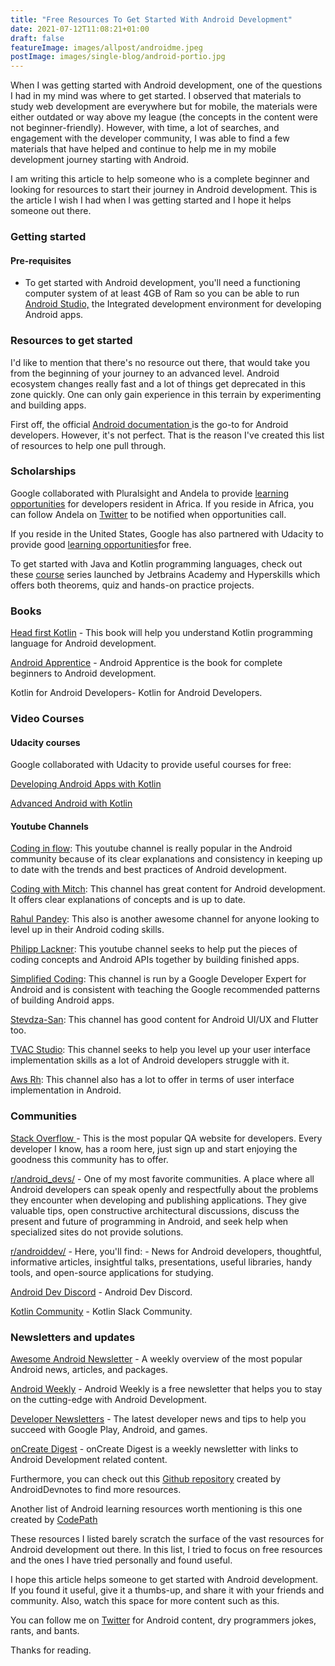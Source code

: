 ```yaml
---
title: "Free Resources To Get Started With Android Development"
date: 2021-07-12T11:08:21+01:00
draft: false
featureImage: images/allpost/androidme.jpeg
postImage: images/single-blog/android-portio.jpg
---
```


When I was getting started with Android development, one of the questions I had in my mind was where to get started. I observed that materials to study web development are everywhere but for mobile, the materials were either outdated or way above my league (the concepts in the content were not beginner-friendly). However, with time, a lot of searches, and engagement with the developer community, I was able to find a few materials that have helped and continue to help me in my mobile development journey starting with Android.



I am writing this article to help someone who is a complete beginner and looking for resources to start their journey in Android development. This is the article I wish I had when I was getting started and I hope it helps someone out there.


### Getting started


#### Pre-requisites

* To get started with Android development, you'll need a functioning computer system of at least 4GB of Ram so you can be able to run [Android Studio,](https://developer.android.com/studio) the Integrated development environment for developing Android apps.


### Resources to get started

I'd like to mention that there's no resource out there, that would take you from the beginning of your journey to an advanced level. Android ecosystem changes really fast and a lot of things get deprecated in this zone quickly. One can only gain experience in this terrain by experimenting and building apps.

First off, the official [Android documentation ](http://dev.nodeca.com) is the go-to for Android developers. However, it's not perfect. That is the reason I've created this list of resources to help one pull through.

### Scholarships
Google collaborated with Pluralsight and Andela to provide [learning opportunities](https://help.pluralsight.com/help/google-africa-developer-scholarship-2020) for developers resident in Africa. If you reside in Africa, you can follow Andela on [Twitter](https://twitter.com/Andela) to be notified when opportunities call.


If you reside in the United States, Google has also partnered with Udacity to provide good [learning opportunities](https://www.udacity.com/grow-with-google)for free.


To get started with Java and Kotlin programming languages, check out these [course](https://www.jetbrains.com/academy/) series launched by Jetbrains Academy and Hyperskills which offers both theorems, quiz and hands-on practice projects.


### Books

[Head first Kotlin](https://www.pdfdrive.com/head-first-kotlin-e196919920.html) - This book will help you understand Kotlin programming language for Android development.

[Android Apprentice](https://www.raywenderlich.com/books/android-apprentice/v3.0) - Android Apprentice is the book for complete beginners to Android development.

Kotlin for Android Developers- Kotlin for Android Developers.


### Video Courses


#### Udacity courses
Google collaborated with Udacity to provide useful courses for free:

[Developing Android Apps with Kotlin](https://www.udacity.com/course/developing-android-apps-with-kotlin--ud9012)


[Advanced Android with Kotlin](https://www.udacity.com/course/advanced-android-with-kotlin--ud940)



#### Youtube Channels
[Coding in flow](https://www.youtube.com/channel/UC_Fh8kvtkVPkeihBs42jGcA): This youtube channel is really popular in the Android community because of its clear explanations and consistency in keeping up to date with the trends and best practices of Android development.


[Coding with Mitch](https://www.youtube.com/channel/UCoNZZLhPuuRteu02rh7bzsw): This channel has great content for Android development. It offers clear explanations of concepts and is up to date.


[Rahul Pandey](https://www.youtube.com/c/RahulPandeyrkp): This also is another awesome channel for anyone looking to level up in their Android coding skills.


[Philipp Lackner](https://www.youtube.com/channel/UCKNTZMRHPLXfqlbdOI7mCkg): This youtube channel seeks to help put the pieces of coding concepts and Android APIs together by building finished apps.

[Simplified Coding](https://www.youtube.com/user/SimplifiedCoding): This channel is run by a Google Developer Expert for Android and is consistent with teaching the Google recommended patterns of building Android apps.

[Stevdza-San](https://www.youtube.com/channel/UCYLAirIEMMXtWOECuZAtjqQ): This channel has good content for Android UI/UX and Flutter too.


[TVAC Studio](https://www.youtube.com/c/TVACStudio): This channel seeks to help you level up your user interface implementation skills as a lot of Android developers struggle with it.


[Aws Rh](https://www.youtube.com/c/AwsRh): This channel also has a lot to offer in terms of user interface implementation in Android.


### Communities


[Stack Overflow ](https://stackoverflow.com/) - This is the most popular QA website for developers. Every developer I know, has a room here, just sign up and start enjoying the goodness this community has to offer.


[r/android_devs/](https://www.reddit.com/r/android_devs/) - One of my most favorite communities. A place where all Android developers can speak openly and respectfully about the problems they encounter when developing and publishing applications. They give valuable tips, open constructive architectural discussions, discuss the present and future of programming in Android, and seek help when specialized sites do not provide solutions.


[r/androiddev/](https://www.reddit.com/r/androiddev/) - Here, you'll find: - News for Android developers, thoughtful, informative articles, insightful talks, presentations, useful libraries, handy tools, and open-source applications for studying.


[Android Dev Discord](https://discord.com/invite/sNgBNng) - Android Dev Discord.



[Kotlin Community](https://kotlinlang.org/community/) - Kotlin Slack Community.


### Newsletters and updates


[Awesome Android Newsletter](https://android.libhunt.com/newsletter) - A weekly overview of the most popular Android news, articles, and packages.


[Android Weekly](https://androidweekly.net/) - Android Weekly is a free newsletter that helps you to stay on the cutting-edge with Android Development.


[Developer Newsletters](https://developer.android.com/newsletter/) - The latest developer news and tips to help you succeed with Google Play, Android, and games.


[onCreate Digest](https://www.oncreatedigest.com/) - onCreate Digest is a weekly newsletter with links to Android Development related content.


Furthermore, you can check out this [Github repository](https://github.com/androiddevnotes/awesome-android-learning-resources) created by AndroidDevnotes to find more resources.

Another list of Android learning resources worth mentioning is this one created by 
[CodePath](https://github.com/codepath/android_guides/wiki)



These resources I listed barely scratch the surface of the vast resources for Android development out there. In this list, I tried to focus on free resources and the ones I have tried personally and found useful.


I hope this article helps someone to get started with Android development. If you found it useful, give it a thumbs-up, and share it with your friends and community. Also, watch this space for more content such as this.


You can follow me on [Twitter](https://twitter.com/codeSuperstarr) for Android content, dry programmers jokes, rants, and bants.


Thanks for reading.
